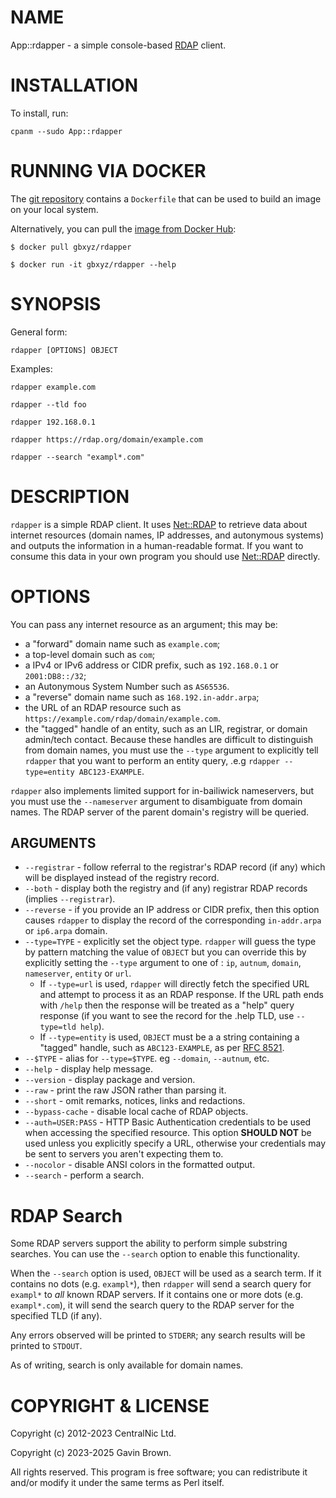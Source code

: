 # NAME

App::rdapper - a simple console-based [RDAP](https://about.rdap.org) client.

# INSTALLATION

To install, run:

    cpanm --sudo App::rdapper

# RUNNING VIA DOCKER

The [git repository](https://github.com/gbxyz/rdapper) contains a `Dockerfile`
that can be used to build an image on your local system.

Alternatively, you can pull the [image from Docker Hub](https://hub.docker.com/r/gbxyz/rdapper):

    $ docker pull gbxyz/rdapper

    $ docker run -it gbxyz/rdapper --help

# SYNOPSIS

General form:

    rdapper [OPTIONS] OBJECT

Examples:

    rdapper example.com

    rdapper --tld foo

    rdapper 192.168.0.1

    rdapper https://rdap.org/domain/example.com

    rdapper --search "exampl*.com"

# DESCRIPTION

`rdapper` is a simple RDAP client. It uses [Net::RDAP](https://metacpan.org/pod/Net%3A%3ARDAP) to retrieve data about
internet resources (domain names, IP addresses, and autonymous systems) and
outputs the information in a human-readable format. If you want to consume this
data in your own program you should use [Net::RDAP](https://metacpan.org/pod/Net%3A%3ARDAP) directly.

# OPTIONS

You can pass any internet resource as an argument; this may be:

- a "forward" domain name such as `example.com`;
- a top-level domain such as `com`;
- a IPv4 or IPv6 address or CIDR prefix, such as `192.168.0.1` or
`2001:DB8::/32`;
- an Autonymous System Number such as `AS65536`.
- a "reverse" domain name such as `168.192.in-addr.arpa`;
- the URL of an RDAP resource such as
`https://example.com/rdap/domain/example.com`.
- the "tagged" handle of an entity, such as an LIR, registrar, or domain
admin/tech contact. Because these handles are difficult to distinguish from
domain names, you must use the `--type` argument to explicitly tell `rdapper`
that you want to perform an entity query, .e.g `rdapper --type=entity
ABC123-EXAMPLE`.

`rdapper` also implements limited support for in-bailiwick nameservers, but you
must use the `--nameserver` argument to disambiguate from domain names. The
RDAP server of the parent domain's registry will be queried.

## ARGUMENTS

- `--registrar` - follow referral to the registrar's RDAP record (if any)
which will be displayed instead of the registry record.
- `--both` - display both the registry and (if any) registrar RDAP
records (implies `--registrar`).
- `--reverse` - if you provide an IP address or CIDR prefix, then this
option causes `rdapper` to display the record of the corresponding
`in-addr.arpa` or `ip6.arpa` domain.
- `--type=TYPE` - explicitly set the object type. `rdapper` will guess
the type by pattern matching the value of `OBJECT` but you can override this by
explicitly setting the `--type` argument to one of : `ip`, `autnum`,
`domain`, `nameserver`, `entity` or `url`.
    - If `--type=url` is used, `rdapper` will directly fetch the specified
    URL and attempt to process it as an RDAP response. If the URL path ends with
    `/help` then the response will be treated as a "help" query response (if you
    want to see the record for the .help TLD, use `--type=tld help`).
    - If `--type=entity` is used, `OBJECT` must be a a string containing a
    "tagged" handle, such as `ABC123-EXAMPLE`, as per [RFC
    8521](https://datatracker.ietf.org/doc/html/rfc8521).
- `--$TYPE` - alias for `--type=$TYPE`. eg `--domain`, `--autnum`, etc.
- `--help` - display help message.
- `--version` - display package and version.
- `--raw` - print the raw JSON rather than parsing it.
- `--short` - omit remarks, notices, links and redactions.
- `--bypass-cache` - disable local cache of RDAP objects.
- `--auth=USER:PASS` - HTTP Basic Authentication credentials to be used
when accessing the specified resource. This option **SHOULD NOT** be used unless
you explicitly specify a URL, otherwise your credentials may be sent to servers
you aren't expecting them to.
- `--nocolor` - disable ANSI colors in the formatted output.
- `--search` - perform a search.

# RDAP Search

Some RDAP servers support the ability to perform simple substring searches.
You can use the `--search` option to enable this functionality.

When the `--search` option is used, `OBJECT` will be used as a search term. If
it contains no dots (e.g. `exampl*`), then `rdapper` will send a search query
for `exampl*` to _all_ known RDAP servers. If it contains one or more dots
(e.g. `exampl*.com`), it will send the search query to the RDAP server for the
specified TLD (if any).

Any errors observed will be printed to `STDERR`; any search results will be
printed to `STDOUT`.

As of writing, search is only available for domain names.

# COPYRIGHT & LICENSE

Copyright (c) 2012-2023 CentralNic Ltd.

Copyright (c) 2023-2025 Gavin Brown.

All rights reserved. This program is free software; you can redistribute it
and/or modify it under the same terms as Perl itself.

